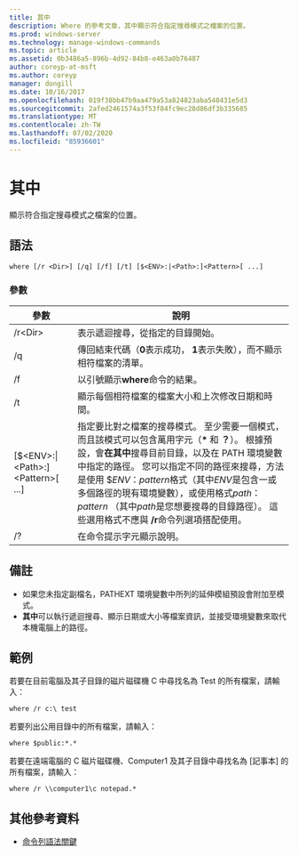 ```yaml
---
title: 其中
description: Where 的參考文章，其中顯示符合指定搜尋模式之檔案的位置。
ms.prod: windows-server
ms.technology: manage-windows-commands
ms.topic: article
ms.assetid: 0b3486a5-896b-4d92-84b8-e463a0b76487
author: coreyp-at-msft
ms.author: coreyp
manager: dongill
ms.date: 10/16/2017
ms.openlocfilehash: 019f38bb47b9aa479a53a824823aba548431e5d3
ms.sourcegitcommit: 2afed2461574a3f53f84fc9ec28d86df3b335685
ms.translationtype: MT
ms.contentlocale: zh-TW
ms.lasthandoff: 07/02/2020
ms.locfileid: "85936601"
---
```

# <a name="where"></a>其中



顯示符合指定搜尋模式之檔案的位置。



## <a name="syntax"></a>語法

```
where [/r <Dir>] [/q] [/f] [/t] [$<ENV>:|<Path>:]<Pattern>[ ...]
```

### <a name="parameters"></a>參數

|參數|說明|
|---------|-----------|
|/r\<Dir>|表示遞迴搜尋，從指定的目錄開始。|
|/q|傳回結束代碼（**0**表示成功， **1**表示失敗），而不顯示相符檔案的清單。|
|/f|以引號顯示**where**命令的結果。|
|/t|顯示每個相符檔案的檔案大小和上次修改日期和時間。|
|[$\<ENV>:\|\<Path>:]\<Pattern>[ ...]|指定要比對之檔案的搜尋模式。 至少需要一個模式，而且該模式可以包含萬用字元（**&#42;** 和 **？**）。 根據預設，會**在其中**搜尋目前目錄，以及在 PATH 環境變數中指定的路徑。 您可以指定不同的路徑來搜尋，方法是使用 $*ENV*：*pattern*格式（其中*ENV*是包含一或多個路徑的現有環境變數），或使用格式*path*：*pattern* （其中*path*是您想要搜尋的目錄路徑）。 這些選用格式不應與 **/r**命令列選項搭配使用。|
|/?|在命令提示字元顯示說明。|

## <a name="remarks"></a>備註

-   如果您未指定副檔名，PATHEXT 環境變數中所列的延伸模組預設會附加至模式。
-   **其中**可以執行遞迴搜尋、顯示日期或大小等檔案資訊，並接受環境變數來取代本機電腦上的路徑。

## <a name="examples"></a>範例

若要在目前電腦及其子目錄的磁片磁碟機 C 中尋找名為 Test 的所有檔案，請輸入：
```
where /r c:\ test
```
若要列出公用目錄中的所有檔案，請輸入：
```
where $public:*.*
```
若要在遠端電腦的 C 磁片磁碟機、Computer1 及其子目錄中尋找名為 [記事本] 的所有檔案，請輸入：
```
where /r \\computer1\c notepad.*
```

## <a name="additional-references"></a>其他參考資料

- [命令列語法關鍵](command-line-syntax-key.md)